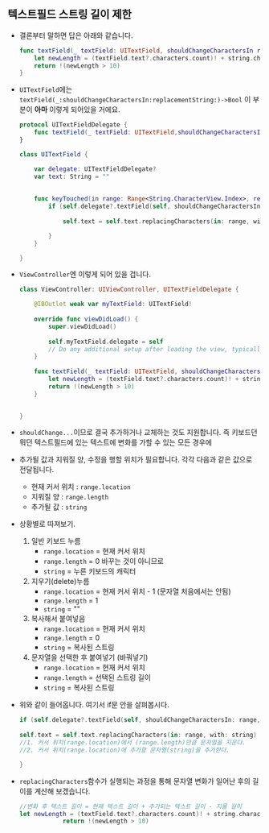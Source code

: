 ## 텍스트필드 스트링 길이 제한
- 결론부터 말하면 답은 아래와 같습니다.

	```swift
	func textField(_ textField: UITextField, shouldChangeCharactersIn range: NSRange, replacementString string: String) -> Bool {
	    let newLength = (textField.text?.characters.count)! + string.characters.count - range.length
	    return !(newLength > 10)
	}
	```

- `UITextField`에는 `textField(_:shouldChangeCharactersIn:replacementString:)->Bool` 이 부분이 **아마** 이렇게 되어있을 거에요. 

	```swift
	protocol UITextFieldDelegate {
	    func textField(_ textField: UITextField,shouldChangeCharactersIn range: Range<String.CharacterView.Index>, replacementString string: String) -> Bool
	}
	
	class UITextField {
	
	    var delegate: UITextFieldDelegate?
	    var text: String = ""
	    
	    
	    func keyTouched(in range: Range<String.CharacterView.Index>, replacementString string: String) {
	        if (self.delegate?.textField(self, shouldChangeCharactersIn: range, replacementString: string))! {
	            
	            self.text = self.text.replacingCharacters(in: range, with: string)
	
	        }
	    }
	
	}
	```

- `ViewController`엔 이렇게 되어 있을 겁니다.

	```swift
	class ViewController: UIViewController, UITextFieldDelegate {
	
	    @IBOutlet weak var myTextField: UITextField!
	    
	    override func viewDidLoad() {
	        super.viewDidLoad()
	        
	        self.myTextField.delegate = self
	        // Do any additional setup after loading the view, typically from a nib.
	    }
	    
	    func textField(_ textField: UITextField, shouldChangeCharactersIn range: NSRange, replacementString string: String) -> Bool {
	        let newLength = (textField.text?.characters.count)! + string.characters.count - range.length
	        return !(newLength > 10)
	    }
	    
	
	}
	```

- `shouldChange...`이므로 결국 추가하거나 교체하는 것도 지원합니다. 즉 키보드던 뭐던 텍스트필드에 있는 텍스트에 변화를 가할 수 있는 모든 경우에 
- 추가될 값과 지워질 양, 수정을 행할 위치가 필요합니다. 각각 다음과 같은 값으로 전달됩니다.
	- 현재 커서 위치 : `range.location`	
	- 지워질 양 : `range.length`
	- 추가될 값 : `string`

- 상황별로 따져보기.
	1. 일반 키보드 누름
		- `range.location` = 현재 커서 위치
		- `range.length` = 0 바꾸는 것이 아니므로
		- `string` = 누른 키보드의 캐릭터
	2. 지우기(delete)누름
	 	- `range.location` = 현재 커서 위치 - 1 (문자열 처음에서는 안됨)
		- `range.length` = 1
		- `string` = ""
	3. 복사해서 붙여넣음
		- `range.location` = 현재 커서 위치
		- `range.length` = 0
		- `string` = 복사된 스트링
	4. 문자열을 선택한 후 붙여넣기 (바꿔넣기)
		- `range.location` = 현재 커서 위치
		- `range.length` = 선택된 스트링 길이
		- `string` = 복사된 스트링

		
- 위와 같이 들어옵니다. 여기서 if문 안을 살펴봅시다.

	```swift
	if (self.delegate?.textField(self, shouldChangeCharactersIn: range, replacementString: string))! {
	    
	self.text = self.text.replacingCharacters(in: range, with: string)
	//1. 커서 위치(range.location)에서 (range.length)만큼 문자열을 지운다.
	//2. 커서 위치(range.location)에 추가할 문자열(string)을 추가한다.
	
	}
	```
	
- `replacingCharacters`함수가 실행되는 과정을 통해 문자열 변화가 일어난 후의 길이를 계산해 보겠습니다.

	```swift
	//변화 후 텍스트 길이 = 현재 텍스트 길이 + 추가되는 텍스트 길이 - 지울 길이
	let newLength = (textField.text?.characters.count)! + string.characters.count - range.length
		        return !(newLength > 10)
	```
